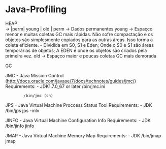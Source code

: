 Java-Profiling
==============
  HEAP   
   -> |perm|  young   |      old     |
      perm -> Dados permanentes
      young -> Espaçco menor e muitas coletas GC mais rápidas. Não sofre compactação e os objetos são simplesmente copiados     para as outras áreas. Isso torma a coleta eficiente.
        - Dividida em S0, S1 e Eden; Onde o S0 e S1 são áreas temporárias de objetos; A EDEN é onde os objetos são criados       pela primeira vez.
      old -> Espaçco maior e poucas coletas GC mais demorada
      
  GC
  
  JMC - Java Mission Control (http://docs.oracle.com/javase/7/docs/technotes/guides/jmc/)
    Requirements:
      - JDK1.7.0_67 or later
            /bin/jmc.ini 
                
            /bin/jmc (sh)
            
    
  JPS - Java Virtual Machine Proccess Status Tool
    Requirements:
      - JDK
          /bin/jps
            jps -mlv <pid>
    
  JINFO - Java Virtual Machine Configuration Info
    Requirements:
      - JDK
          /bin/jinfo
            jinfo <pid>
            
  JMAP - Java Virtual Machine Memory Map
    Requirements:
      - JDK
          /bin/jmap
            jmap <pid>
            
            
